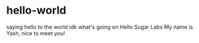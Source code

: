 # hello-world
saying hello to the world
idk what's going on
Hello Sugar Labs
My name is Yash, nice to meet you!
